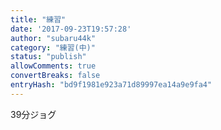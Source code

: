 ```yaml
---
title: "練習"
date: '2017-09-23T19:57:28'
author: "subaru44k"
category: "練習(中)"
status: "publish"
allowComments: true
convertBreaks: false
entryHash: "bd9f1981e923a71d89997ea14a9e9fa4"
---
```

39分ジョグ
